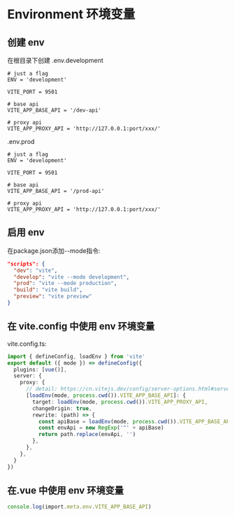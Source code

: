 # Environment 环境变量
## 创建 env
在根目录下创建
.env.development
```
# just a flag
ENV = 'development'

VITE_PORT = 9501

# base api
VITE_APP_BASE_API = '/dev-api'

# proxy api
VITE_APP_PROXY_API = 'http://127.0.0.1:port/xxx/'
```
.env.prod
```
# just a flag
ENV = 'development'

VITE_PORT = 9501

# base api
VITE_APP_BASE_API = '/prod-api'

# proxy api
VITE_APP_PROXY_API = 'http://127.0.0.1:port/xxx/'
```

## 启用 env 
在package.json添加--mode指令:
``` json
"scripts": {
  "dev": "vite",
  "develop": "vite --mode development",
  "prod": "vite --mode production",
  "build": "vite build",
  "preview": "vite preview"
}
```

## 在 vite.config 中使用 env 环境变量
vite.config.ts:
```ts
import { defineConfig, loadEnv } from 'vite'
export default ({ mode }) => defineConfig({
  plugins: [vue()],
  server: {
    proxy: {
      // detail: https://cn.vitejs.dev/config/server-options.html#server-proxy
      [loadEnv(mode, process.cwd()).VITE_APP_BASE_API]: {
        target: loadEnv(mode, process.cwd()).VITE_APP_PROXY_API,
        changeOrigin: true,
        rewrite: (path) => {
          const apiBase = loadEnv(mode, process.cwd()).VITE_APP_BASE_API
          const envApi = new RegExp('^' + apiBase)
          return path.replace(envApi, '')
        },
      },
    },
  }
})
```

## 在.vue 中使用 env 环境变量
```ts
console.log(import.meta.env.VITE_APP_BASE_API)
```